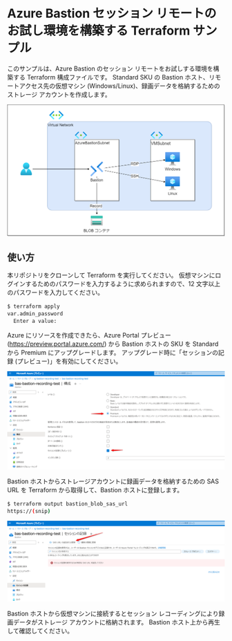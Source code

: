 # Azure Bastion セッション リモートのお試し環境を構築する Terraform サンプル

このサンプルは、Azure Bastion のセッション リモートをお試しする環境を構築する Terraform 構成ファイルです。
Standard SKU の Bastion ホスト、リモートアクセス先の仮想マシン (Windows/Linux)、録画データを格納するためのストレージ アカウントを作成します。

![構成図](./architecture.drawio.png)

## 使い方

本リポジトリをクローンして Terraform を実行してください。
仮想マシンにログインするためのパスワードを入力するように求められますので、12 文字以上のパスワードを入力してください。

```bash
$ terraform apply
var.admin_password
  Enter a value: 
```

Azure にリソースを作成できたら、Azure Portal プレビュー (https://preview.portal.azure.com/) から Bastion ホストの SKU を Standard から Premium にアップグレードします。
アップグレード時に「セッションの記録 (プレビュー)」を有効にしてください。

![Bastion ホストのアップグレード](./upgrade_bastion.png)

Bastion ホストからストレージアカウントに録画データを格納するための SAS URL を Terraform から取得して、Bastion ホストに登録します。

```bash
$ terraform output bastion_blob_sas_url
https://(snip)
```

![SAS URL の登録](./sas_url.png)

Bastion ホストから仮想マシンに接続するとセッション レコーディングにより録画データがストレージ アカウントに格納されます。
Bastion ホスト上から再生して確認してください。
